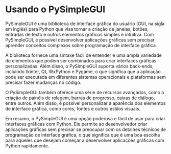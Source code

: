 # Usando o PySimpleGUI


PySimpleGUI é uma biblioteca de interface gráfica do usuário (GUI, na sigla em inglês) para Python que visa tornar a criação de janelas, botões, entradas de texto e outros elementos gráficos simples e intuitiva. Com PySimpleGUI, é possível desenvolver aplicações gráficas sem precisar aprender conceitos complexos sobre programação de interface gráfica.

A biblioteca fornece uma sintaxe fácil de entender e uma ampla variedade de elementos que podem ser combinados para criar interfaces gráficas personalizadas. Além disso, o PySimpleGUI suporta vários back-ends, incluindo tkinter, Qt, WxPython e Pygame, o que significa que a aplicação pode ser executada em diferentes sistemas operacionais e plataformas sem precisar fazer mudanças no código.

O PySimpleGUI também oferece uma série de recursos avançados, como a criação de painéis de rolagem, barras de progresso, caixas de diálogo, entre outros. Além disso, é possível personalizar a aparência dos elementos de interface gráfica, como cores, fontes e outros estilos visuais.

Em resumo, o PySimpleGUI é uma opção poderosa e fácil de usar para criar interfaces gráficas com Python. Ele permite ao desenvolvedor criar aplicações gráficas sem precisar se preocupar com os detalhes técnicos de programação de interface gráfica, o que significa que é uma boa escolha para aqueles que desejam começar a desenvolver aplicações gráficas com Python rapidamente.
